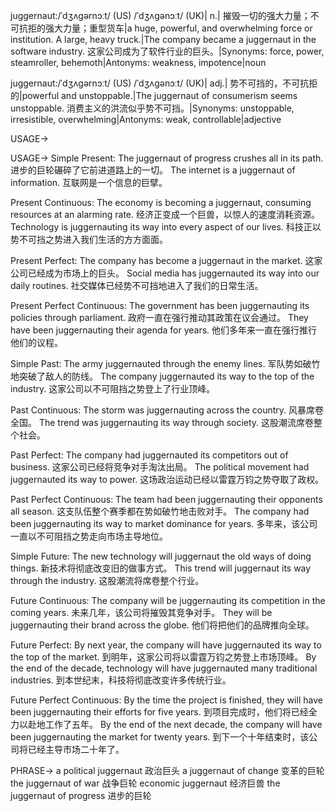 juggernaut:/ˈdʒʌɡərnɔːt/ (US) /ˈdʒʌɡənɔːt/ (UK)| n.| 摧毁一切的强大力量；不可抗拒的强大力量；重型货车|a huge, powerful, and overwhelming force or institution.  A large, heavy truck.|The company became a juggernaut in the software industry.  这家公司成为了软件行业的巨头。|Synonyms: force, power, steamroller, behemoth|Antonyms: weakness, impotence|noun

juggernaut:/ˈdʒʌɡərnɔːt/ (US) /ˈdʒʌɡənɔːt/ (UK)| adj.| 势不可挡的，不可抗拒的|powerful and unstoppable.|The juggernaut of consumerism seems unstoppable. 消费主义的洪流似乎势不可挡。|Synonyms: unstoppable, irresistible, overwhelming|Antonyms: weak, controllable|adjective


USAGE->

USAGE->
Simple Present:
The juggernaut of progress crushes all in its path.  进步的巨轮碾碎了它前进道路上的一切。
The internet is a juggernaut of information. 互联网是一个信息的巨擘。

Present Continuous:
The economy is becoming a juggernaut, consuming resources at an alarming rate.  经济正变成一个巨兽，以惊人的速度消耗资源。
Technology is juggernauting its way into every aspect of our lives.  科技正以势不可挡之势进入我们生活的方方面面。


Present Perfect:
The company has become a juggernaut in the market. 这家公司已经成为市场上的巨头。
Social media has juggernauted its way into our daily routines. 社交媒体已经势不可挡地进入了我们的日常生活。


Present Perfect Continuous:
The government has been juggernauting its policies through parliament. 政府一直在强行推动其政策在议会通过。
They have been juggernauting their agenda for years. 他们多年来一直在强行推行他们的议程。


Simple Past:
The army juggernauted through the enemy lines.  军队势如破竹地突破了敌人的防线。
The company juggernauted its way to the top of the industry.  这家公司以不可阻挡之势登上了行业顶峰。


Past Continuous:
The storm was juggernauting across the country.  风暴席卷全国。
The trend was juggernauting its way through society.  这股潮流席卷整个社会。


Past Perfect:
The company had juggernauted its competitors out of business.  这家公司已经将竞争对手淘汰出局。
The political movement had juggernauted its way to power.  这场政治运动已经以雷霆万钧之势夺取了政权。


Past Perfect Continuous:
The team had been juggernauting their opponents all season. 这支队伍整个赛季都在势如破竹地击败对手。
The company had been juggernauting its way to market dominance for years. 多年来，该公司一直以不可阻挡之势走向市场主导地位。



Simple Future:
The new technology will juggernaut the old ways of doing things.  新技术将彻底改变旧的做事方式。
This trend will juggernaut its way through the industry.  这股潮流将席卷整个行业。


Future Continuous:
The company will be juggernauting its competition in the coming years.  未来几年，该公司将摧毁其竞争对手。
They will be juggernauting their brand across the globe.  他们将把他们的品牌推向全球。


Future Perfect:
By next year, the company will have juggernauted its way to the top of the market.  到明年，这家公司将以雷霆万钧之势登上市场顶峰。
By the end of the decade, technology will have juggernauted many traditional industries. 到本世纪末，科技将彻底改变许多传统行业。


Future Perfect Continuous:
By the time the project is finished, they will have been juggernauting their efforts for five years. 到项目完成时，他们将已经全力以赴地工作了五年。
By the end of the next decade, the company will have been juggernauting the market for twenty years. 到下一个十年结束时，该公司将已经主导市场二十年了。




PHRASE->
a political juggernaut  政治巨头
a juggernaut of change  变革的巨轮
the juggernaut of war  战争巨轮
economic juggernaut  经济巨兽
the juggernaut of progress  进步的巨轮



